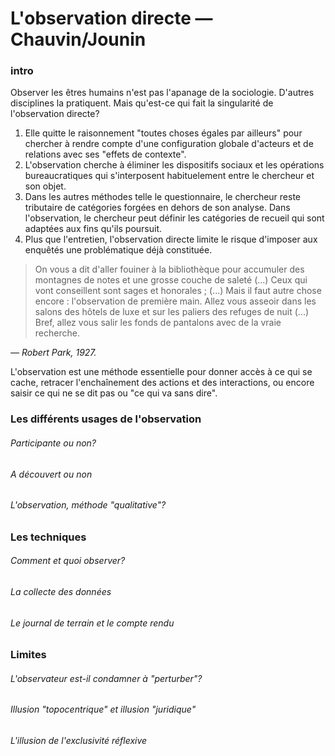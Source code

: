 # L'observation directe — Chauvin/Jounin

### intro

Observer les êtres humains n'est pas l'apanage de la sociologie. D'autres disciplines la pratiquent. Mais qu'est-ce qui fait la singularité de l'observation directe?

1. Elle quitte le raisonnement "toutes choses égales par ailleurs" pour chercher à rendre compte d'une configuration globale d'acteurs et de relations avec ses "effets de contexte".
2. L'observation cherche à éliminer les dispositifs sociaux et les opérations bureaucratiques qui s'interposent habituelement entre le chercheur et son objet.
3. Dans les autres méthodes telle le questionnaire, le chercheur reste tributaire de catégories forgées en dehors de son analyse. Dans l'observation, le chercheur peut définir les catégories de recueil qui sont adaptées aux fins qu'ils poursuit.
4. Plus que l'entretien, l'observation directe limite le risque d'imposer aux enquêtés une problématique déjà constituée.

> On vous a dit d'aller fouiner à la bibliothèque pour accumuler des montagnes de notes et une grosse couche de saleté \(...\) Ceux qui vont conseillent sont sages et honorales ; \(...\) Mais il faut autre chose encore : l'observation de première main. Allez vous asseoir dans les salons des hôtels de luxe et sur les paliers des refuges de nuit \(...\) Bref, allez vous salir les fonds de pantalons avec de la vraie recherche.

_— Robert Park, 1927._

L'observation est une méthode essentielle pour donner accès à ce qui se cache, retracer l'enchaînement des actions et des interactions, ou encore saisir ce qui ne se dit pas ou "ce qui va sans dire".

### Les différents usages de l'observation

###### Participante ou non?

###### A découvert ou non

###### L'observation, méthode "qualitative"?

### Les techniques

###### Comment et quoi observer?

###### La collecte des données

###### Le journal de terrain et le compte rendu

### Limites

###### L'observateur est-il condamner à "perturber"?

###### Illusion "topocentrique" et illusion "juridique"

###### L'illusion de l'exclusivité réflexive



